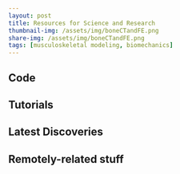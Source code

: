 ```yaml
---
layout: post
title: Resources for Science and Research
thumbnail-img: /assets/img/boneCTandFE.png
share-img: /assets/img/boneCTandFE.png
tags: [musculoskeletal modeling, biomechanics]
---
```


## Code


## Tutorials


## Latest Discoveries




## Remotely-related stuff